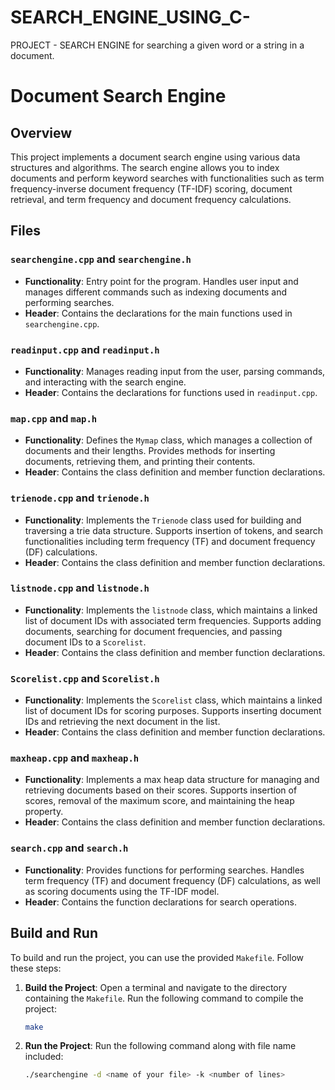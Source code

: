 # SEARCH_ENGINE_USING_C-
PROJECT - SEARCH ENGINE for searching a given word or a string in a document.


# Document Search Engine

## Overview

This project implements a document search engine using various data structures and algorithms. The search engine allows you to index documents and perform keyword searches with functionalities such as term frequency-inverse document frequency (TF-IDF) scoring, document retrieval, and term frequency and document frequency calculations.

## Files

### `searchengine.cpp` and `searchengine.h`
- **Functionality**: Entry point for the program. Handles user input and manages different commands such as indexing documents and performing searches.
- **Header**: Contains the declarations for the main functions used in `searchengine.cpp`.

### `readinput.cpp` and `readinput.h`
- **Functionality**: Manages reading input from the user, parsing commands, and interacting with the search engine.
- **Header**: Contains the declarations for functions used in `readinput.cpp`.

### `map.cpp` and `map.h`
- **Functionality**: Defines the `Mymap` class, which manages a collection of documents and their lengths. Provides methods for inserting documents, retrieving them, and printing their contents.
- **Header**: Contains the class definition and member function declarations.

### `trienode.cpp` and `trienode.h`
- **Functionality**: Implements the `Trienode` class used for building and traversing a trie data structure. Supports insertion of tokens, and search functionalities including term frequency (TF) and document frequency (DF) calculations.
- **Header**: Contains the class definition and member function declarations.

### `listnode.cpp` and `listnode.h`
- **Functionality**: Implements the `listnode` class, which maintains a linked list of document IDs with associated term frequencies. Supports adding documents, searching for document frequencies, and passing document IDs to a `Scorelist`.
- **Header**: Contains the class definition and member function declarations.

### `Scorelist.cpp` and `Scorelist.h`
- **Functionality**: Implements the `Scorelist` class, which maintains a linked list of document IDs for scoring purposes. Supports inserting document IDs and retrieving the next document in the list.
- **Header**: Contains the class definition and member function declarations.

### `maxheap.cpp` and `maxheap.h`
- **Functionality**: Implements a max heap data structure for managing and retrieving documents based on their scores. Supports insertion of scores, removal of the maximum score, and maintaining the heap property.
- **Header**: Contains the class definition and member function declarations.

### `search.cpp` and `search.h`
- **Functionality**: Provides functions for performing searches. Handles term frequency (TF) and document frequency (DF) calculations, as well as scoring documents using the TF-IDF model.
- **Header**: Contains the function declarations for search operations.

## Build and Run

To build and run the project, you can use the provided `Makefile`. Follow these steps:

1. **Build the Project**:
   Open a terminal and navigate to the directory containing the `Makefile`. Run the following command to compile the project:
   ```sh
   make
   
2. **Run the Project**:
   Run the following command along with file name included:
   ```sh
   ./searchengine -d <name of your file> -k <number of lines>
